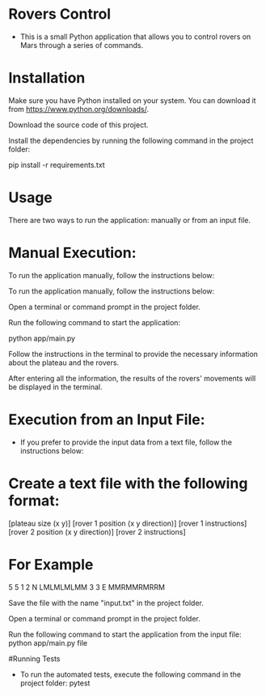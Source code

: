 # Rovers Control

- This is a small Python application that allows you to control rovers on Mars through a series of commands.

# Installation

Make sure you have Python installed on your system. You can download it from https://www.python.org/downloads/.

Download the source code of this project.

Install the dependencies by running the following command in the project folder:

pip install -r requirements.txt

# Usage
There are two ways to run the application: manually or from an input file.

# Manual Execution:
To run the application manually, follow the instructions below:

To run the application manually, follow the instructions below:

Open a terminal or command prompt in the project folder.

Run the following command to start the application:


python app/main.py

Follow the instructions in the terminal to provide the necessary information about the plateau and the rovers.

After entering all the information, the results of the rovers' movements will be displayed in the terminal.

# Execution from an Input File:

- If you prefer to provide the input data from a text file, follow the instructions below:

# Create a text file with the following format:

[plateau size (x y)]
[rover 1 position (x y direction)]
[rover 1 instructions]
[rover 2 position (x y direction)]
[rover 2 instructions]

# For Example
5 5
1 2 N
LMLMLMLMM
3 3 E
MMRMMRMRRM


Save the file with the name "input.txt" in the project folder.

Open a terminal or command prompt in the project folder.

Run the following command to start the application from the input file:
python app/main.py file

#Running Tests

- To run the automated tests, execute the following command in the project folder:
pytest